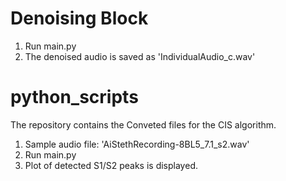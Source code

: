 # Denoising Block
1. Run main.py
2. The denoised audio is saved as 'IndividualAudio_c.wav'


# python_scripts
The repository contains the Conveted files for the CIS algorithm. 
1. Sample audio file: 'AiStethRecording-8BL5_7.1_s2.wav'
2. Run main.py
3. Plot of detected S1/S2 peaks is displayed. 
